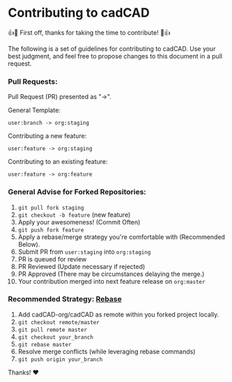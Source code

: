 # Contributing to cadCAD

:+1::tada: First off, thanks for taking the time to contribute! :tada::+1:

The following is a set of guidelines for contributing to cadCAD. 
Use your best judgment, and feel free to propose changes to this document in a pull request.

### Pull Requests:

Pull Request (PR) presented as "->".

General Template:

`user:branch -> org:staging`

Contributing a new feature:

`user:feature -> org:staging`

Contributing to an existing feature:

`user:feature -> org:feature`

### General Advise for Forked Repositories:
1. `git pull fork staging`
2. `git checkout -b feature` (new feature)
3. Apply your awesomeness! (Commit Often)
4. `git push fork feature`
5. Apply a rebase/merge strategy you're comfortable with (Recommended Below).
6. Submit PR from `user:staging` into `org:staging`
7. PR is queued for review
8. PR Reviewed (Update necessary if rejected)
9. PR Approved (There may be circumstances delaying the merge.)
10. Your contribution merged into next feature release on `org:master`

### Recommended Strategy: [Rebase](https://git-scm.com/book/en/v2/Git-Branching-Rebasing)
1. Add cadCAD-org/cadCAD as remote within you forked project locally.
2. `git checkout remote/master`
3. `git pull remote master`
4. `git checkout your_branch`
5. `git rebase master`
6. Resolve merge conflicts (while leveraging rebase commands)
7. `git push origin your_branch`

Thanks! :heart:
